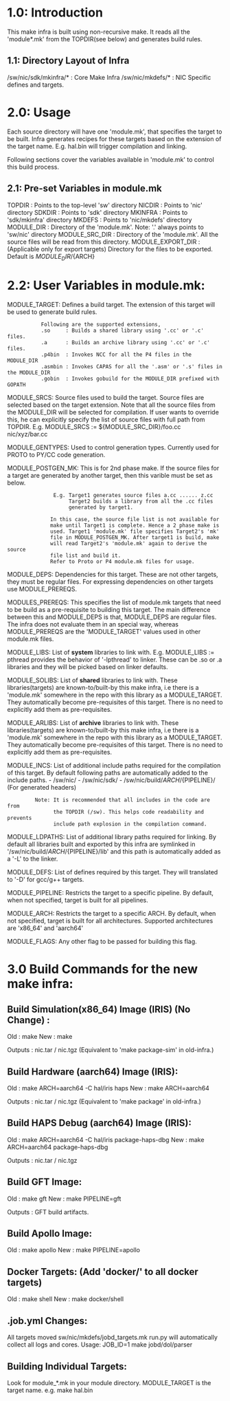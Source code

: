 1.0: Introduction
=================
This make infra is built using non-recursive make. It reads all the 'module*.mk' from the TOPDIR(see below) and generates build rules.

1.1: Directory Layout of Infra
------------------------------
<ws>/sw/nic/sdk/mkinfra/*   : Core Make Infra
<ws>/sw/nic/mkdefs/*        : NIC Specific defines and targets.

2.0: Usage
==========
Each source directory will have one 'module.mk', that specifies the target to be built. Infra generates recipes for these targets based on the extension of the target name.
E.g. hal.bin will trigger compilation and linking.

Following sections cover the variables available in 'module.mk' to control this build process.

2.1: Pre-set Variables in module.mk
---------------------------------------------
TOPDIR              : Points to the top-level 'sw' directory
NICDIR              : Points to 'nic' directory
SDKDIR              : Points to 'sdk' directory
MKINFRA             : Points to 'sdk/mkinfra' directory
MKDEFS              : Points to 'nic/mkdefs' directory
MODULE_DIR          : Directory of the 'module.mk'. 
                      Note: '.' always points to 'sw/nic' directory
MODULE_SRC_DIR      : Directory of the 'module.mk'. 
                      All the source files will be read from this directory.
MODULE_EXPORT_DIR   : (Applicable only for export targets) 
                      Directory for the files to be exported. Default is ${MODULE_DIR}/${ARCH}

2.2: User Variables in module.mk:
====================================
MODULE_TARGET: Defines a build target. The extension of this target will be 
               used to generate build rules. 
               
               Following are the supported extensions,
               .so     : Builds a shared library using '.cc' or '.c' files.
               .a      : Builds an archive library using '.cc' or '.c' files.
               .p4bin  : Invokes NCC for all the P4 files in the MODULE_DIR
               .asmbin : Invokes CAPAS for all the '.asm' or '.s' files in the MODULE_DIR
               .gobin  : Invokes gobuild for the MODULE_DIR prefixed with GOPATH

MODULE_SRCS: Source files used to build the target. 
             Source files are selected based on the target extension. 
             Note that all the source files from the MODULE_DIR will be 
             selected for compilation. If user wants to override this, 
             he can explicitly specify the list of source files with 
             full path from TOPDIR.
             E.g. MODULE_SRCS    := ${MODULE_SRC_DIR}/foo.cc \
                                    nic/xyz/bar.cc

MODULE_GENTYPES: Used to control generation types. 
                 Currently used for PROTO to PY/CC code generation.

MODULE_POSTGEN_MK: This is for 2nd phase make. If the source files for a 
                   target are generated by another target, then this varible 
                   must be set as below.

                   E.g. Target1 generates source files a.cc ...... z.cc
                        Target2 builds a library from all the .cc files 
                        generated by target1.
                
                  In this case, the source file list is not available for 
                  make until Target1 is complete. Hence a 2 phase make is 
                  used. Target1 'module.mk' file specifies Target2's 'mk' 
                  file in MODULE_POSTGEN_MK. After target1 is build, make 
                  will read Target2's 'module.mk' again to derive the source 
                  file list and build it.
                  Refer to Proto or P4 module.mk files for usage.

MODULE_DEPS: Dependencies for this target. These are not other targets, they 
             must be regular files. For expressing dependencies on other 
             targets use MODULE_PREREQS.

MODULES_PREREQS: This specifies the list of module.mk targets that need to be 
                 build as a pre-requisite to building this target. The main 
                 difference between this and MODULE_DEPS is that, MODULE_DEPS 
                 are regular files. The infra does not evaluate them in an 
                 special way, whereas MODULE_PREREQS are the 'MODULE_TARGET' 
                 values used in other module.mk files.

MODULE_LIBS: List of **system** libraries to link with.
             E.g. MODULE_LIBS := pthread 
                  provides the behavior of '-lpthread' to linker.
             These can be .so or .a libraries and they will be picked based
             on linker defaults.

MODULE_SOLIBS: List of **shared** libraries to link with.
               These libraries(targets) are known-to/built-by this make infra, 
               i.e there is a 'module.mk' somewhere in the repo with this 
               library as a MODULE_TARGET. They automatically become 
               pre-requisites of this target. There is no need to explicitly 
               add them as pre-requisites.

MODULE_ARLIBS: List of **archive** libraries to link with.
               These libraries(targets) are known-to/built-by this make infra, 
               i.e there is a 'module.mk' somewhere in the repo with this 
               library as a MODULE_TARGET. They automatically become 
               pre-requisites of this target. There is no need to explicitly 
               add them as pre-requisites.

MODULE_INCS: List of additional include paths required for the compilation 
             of this target. By default following paths are automatically
             added to the include paths.
             - /sw/nic/
             - /sw/nic/sdk/
             - /sw/nic/build/${ARCH}/${PIPELINE}/  (For generated headers)

             Note: It is recommended that all includes in the code are from
                   the TOPDIR (/sw). This helps code readability and prevents
                   include path explosion in the compilation command.

MODULE_LDPATHS: List of additional library paths required for linking. By 
                default all libraries built and exported by this infra are
                symlinked in '/sw/nic/build/${ARCH}/${PIPELINE}/lib' and 
                this path is automatically added as a '-L<path>' to the 
                linker.

MODULE_DEFS: List of defines required by this target. They will translated
             to '-D<def>' for gcc/g++ targets.

MODULE_PIPELINE: Restricts the target to a specific pipeline. By default,
                 when not specified, target is built for all pipelines.

MODULE_ARCH: Restricts the target to a specific ARCH. By default, when not
             specified, target is built for all architectures.
             Supported architectures are 'x86_64' and 'aarch64'

MODULE_FLAGS: Any other flag to be passed for building this flag.


3.0 Build Commands for the new make infra:
==========================================

Build Simulation(x86_64) Image (IRIS) (No Change) :
----------------------------------------------------
Old     : make
New     : make

Outputs : nic.tar / nic.tgz (Equivalent to 'make package-sim' in old-infra.)

Build Hardware (aarch64) Image (IRIS):
-----------------------------------------
Old     : make ARCH=aarch64 -C hal/iris haps
New     : make ARCH=aarch64

Outputs : nic.tar / nic.tgz (Equivalent to 'make package' in old-infra.)

Build HAPS Debug (aarch64) Image (IRIS):
-----------------------------------------
Old     : make ARCH=aarch64 -C hal/iris package-haps-dbg
New     : make ARCH=aarch64 package-haps-dbg

Outputs : nic.tar / nic.tgz

Build GFT Image:
----------------------------------------------------
Old     : make gft
New     : make PIPELINE=gft

Outputs : GFT build artifacts.

Build Apollo Image:
----------------------------------------------------
Old     : make apollo
New     : make PIPELINE=apollo

Docker Targets: (Add 'docker/' to all docker targets)
------------------------------------------------------
Old     : make shell
New     : make docker/shell

.job.yml Changes:
-------------------
All targets moved sw/nic/mkdefs/jobd_targets.mk
run.py will automatically collect all logs and cores.
Usage: JOB_ID=1 make jobd/dol/parser

Building Individual Targets:
-----------------------------
Look for module_*.mk in your module directory.
MODULE_TARGET is the target name.
e.g. make hal.bin
